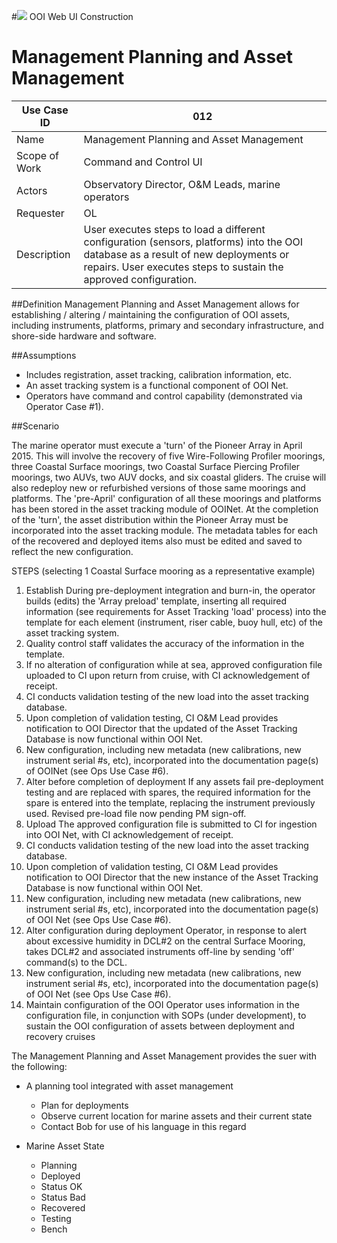 #![](http://www.rpsgroup.com/images/2012-specific/RPSlogo.aspx) OOI Web UI Construction 
# Management Planning and Asset Management

| Use Case ID | 012 |
| --- | --- |
| Name | Management Planning and Asset Management          |
| Scope of Work | Command and Control UI |
| Actors | Observatory Director, O&M Leads, marine operators |
| Requester | OL |
| Description | User executes steps to load a different configuration (sensors, platforms) into the OOI database as a result of new deployments or repairs. User executes steps to sustain the approved configuration. |

##Definition
Management Planning and Asset Management allows for establishing / altering / maintaining the configuration of OOI assets, including instruments, platforms, primary and secondary infrastructure, and shore-side hardware and software.


##Assumptions
- Includes registration, asset tracking, calibration information, etc.
- An asset tracking system is a functional component of OOI Net.
- Operators have command and control capability (demonstrated via Operator Case #1).

##Scenario


The marine operator must execute a 'turn' of the Pioneer Array in April 2015. This will involve the recovery of five Wire-Following Profiler moorings, three Coastal Surface moorings, two Coastal Surface Piercing Profiler moorings, two AUVs, two AUV docks, and six coastal gliders. The cruise will also redeploy new or refurbished versions of those same moorings and platforms. The 'pre-April' configuration of all these moorings and platforms has been stored in the asset tracking module of OOINet. At the completion of the 'turn', the asset distribution within the Pioneer Array must be incorporated into the asset tracking module. The metadata tables for each of the recovered and deployed items also must be edited and saved to reflect the new configuration.

STEPS (selecting 1 Coastal Surface mooring as a representative example)

1. Establish During pre-deployment integration and burn-in, the operator builds (edits) the 'Array preload' template, inserting all required information (see requirements for Asset Tracking 'load' process) into the template for each element (instrument, riser cable, buoy hull, etc) of the asset tracking system. 
2. Quality control staff validates the accuracy of the information in the template.  
3. If no alteration of configuration while at sea, approved configuration file uploaded to CI upon return from cruise, with CI acknowledgement of receipt. 
4. CI conducts validation testing of the new load into the asset tracking database.
5. Upon completion of validation testing, CI O&M Lead provides notification to OOI Director that the updated of the Asset Tracking Database is now functional within OOI Net.
6. New configuration, including new metadata (new calibrations, new instrument serial #s, etc), incorporated into the documentation page(s) of OOINet (see Ops Use Case #6).
7. Alter before completion of deployment If any assets fail pre-deployment testing and are replaced with spares, the required information for the spare is entered into the template, replacing the instrument previously used. Revised pre-load file now pending PM sign-off.
8. Upload The approved configuration file is submitted to CI for ingestion into OOI Net, with CI acknowledgement of receipt.
9. CI conducts validation testing of the new load into the asset tracking database. 
10. Upon completion of validation testing, CI O&M Lead provides notification to OOI Director that the new instance of the Asset Tracking Database is now functional within OOI Net. 
11. New configuration, including new metadata (new calibrations, new instrument serial #s, etc), incorporated into the documentation page(s) of OOI Net (see Ops Use Case #6).
12. Alter configuration during deployment Operator, in response to alert about excessive humidity in DCL#2 on the central Surface Mooring, takes DCL#2 and associated instruments off-line by sending 'off' command(s) to the DCL. 
13. New configuration, including new metadata (new calibrations, new instrument serial #s, etc), incorporated into the documentation page(s) of OOI Net (see Ops Use Case #6).
14. Maintain configuration of the OOI Operator uses information in the configuration file, in conjunction with SOPs (under development), to sustain the OOI configuration of assets between deployment and recovery cruises


The Management Planning and Asset Management provides the suer with the following:
- A planning tool integrated with asset management
  - Plan for deployments
  - Observe current location for marine assets and their current state
  - Contact Bob for use of his language in this regard

- Marine Asset State
  - Planning
  - Deployed
  - Status OK
  - Status Bad
  - Recovered
  - Testing
  - Bench